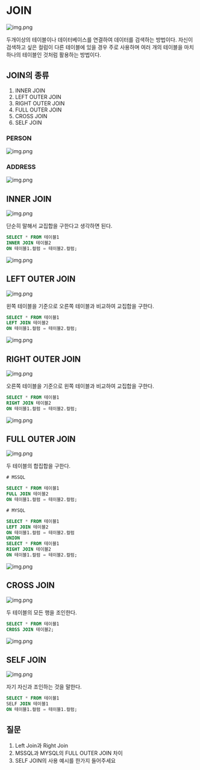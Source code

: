 # JOIN

![img.png](images/join/JOIN전체그림.png)

두개이상의 테이블이나 데이터베이스를 연결하여 데이터를 검색하는 방법이다. 
자신이 검색하고 싶은 컬럼이 다른 테이블에 있을 경우 주로 사용하며 여러 개의 테이블을 마치 하나의 테이블인 것처럼 활용하는 방법이다.

## JOIN의 종류
1. INNER JOIN
2. LEFT OUTER JOIN
3. RIGHT OUTER JOIN
4. FULL OUTER JOIN
5. CROSS JOIN
6. SELF JOIN

### PERSON
![img.png](images/join/person.png)

### ADDRESS
![img.png](images/join/address.png)

## INNER JOIN
![img.png](images/join/INNERJOIN.png)

단순히 말해서 교집합을 구한다고 생각하면 된다.

```sql
SELECT * FROM 테이블1    
INNER JOIN 테이블2
ON 테이블1.컬럼 = 테이블2.컬럼;
```

![img.png](images/join/innerjoinsql.png)


## LEFT OUTER JOIN
![img.png](images/join/leftOuterJoin.png)

왼쪽 테이블을 기준으로 오른쪽 테이블과 비교하여 교집합을 구한다.

```sql
SELECT * FROM 테이블1
LEFT JOIN 테이블2
ON 테이블1.컬럼 = 테이블2.컬럼;
```

![img.png](images/join/leftjoinSQL.png)

## RIGHT OUTER JOIN
![img.png](images/join/rightOuterJoin.png)

오른쪽 테이블을 기준으로 왼쪽 테이블과 비교하여 교집합을 구한다.

```sql
SELECT * FROM 테이블1
RIGHT JOIN 테이블2
ON 테이블1.컬럼 = 테이블2.컬럼;
```

![img.png](images/join/rightjoinSQL.png)

## FULL OUTER JOIN

![img.png](images/join/FullOuterJoin.png)

두 테이블의 합집합을 구한다.

```sql
# MSSQL

SELECT * FROM 테이블1
FULL JOIN 테이블2
ON 테이블1.컬럼 = 테이블2.컬럼;

# MYSQL

SELECT * FROM 테이블1
LEFT JOIN 테이블2
ON 테이블1.컬럼 = 테이블2.컬럼
UNION
SELECT * FROM 테이블1
RIGHT JOIN 테이블2
ON 테이블1.컬럼 = 테이블2.컬럼;
```

![img.png](images/join/fulljoinsql.png)

## CROSS JOIN
![img.png](images/join/CrossJoin.png)

두 테이블의 모든 행을 조인한다.

```sql
SELECT * FROM 테이블1
CROSS JOIN 테이블2;
```

![img.png](images/join/crossjoinsql.png)

## SELF JOIN
![img.png](images/join/selfJoin.png)

자기 자신과 조인하는 것을 말한다.

```sql
SELECT * FROM 테이블1
SELF JOIN 테이블1
ON 테이블1.컬럼 = 테이블1.컬럼;
```

## 질문

1. Left Join과 Right Join
2. MSSQL과 MYSQL의 FULL OUTER JOIN 차이
3. SELF JOIN의 사용 예시를 한가지 들어주세요